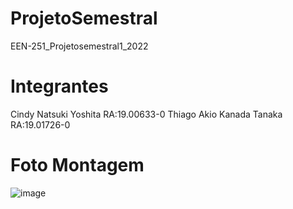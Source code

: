 # ProjetoSemestral
EEN-251_Projetosemestral1_2022

# Integrantes
Cindy Natsuki Yoshita      RA:19.00633-0
Thiago Akio Kanada Tanaka  RA:19.01726-0

# Foto Montagem
![image]("https://github.com/ReiAkio/ProjetoSemestral/blob/main/ProjetoSemestral_Cindy_Akio/imagem_montagem.jpg")
